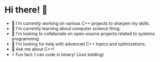 # Hi there! 👋

- 🔭 I'm currently working on various C++ projects to sharpen my skills.
- 🌱 I'm currently learning about computer science thing.
- 👯 I'm looking to collaborate on open-source projects related to systems programming.
- 🤔 I'm looking for help with advanced C++ topics and optimizations.
- 💬 Ask me about C++!
- ⚡ Fun fact: I can code in binary! (Just kidding)
